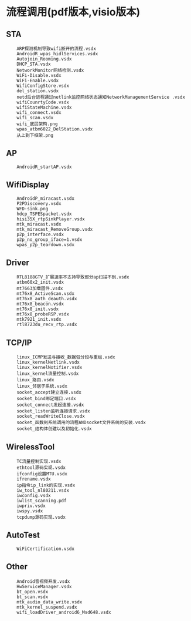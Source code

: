 # 流程调用(pdf版本,visio版本)  

## STA
		ARP探测机制导致wifi断开的流程.vsdx
		AndroidR_wpas_hidlServices.vsdx
		Autojoin_Rooming.vsdx
		DHCP_STA.vsdx
		NetworkMonitor网络检测.vsdx
		WiFi-Disable.vsdx
		WiFi-Enable.vsdx
		WifiConfigStore.vsdx
		del_station.vsdx
		netd后台进程通过netlink监控网络状态通知NetworkManagementService .vsdx
		wifiCounrtyCode.vsdx
		wifiStateMachine.vsdx
		wifi_connect.vsdx
		wifi_scan.vsdx
		wifi_底层架构.png
		wpas_atbm6022_DelStation.vsdx
		从上到下框架.png
		
## AP
		AndroidR_startAP.vsdx
		
## WifiDisplay
		AndroidP_miracast.vsdx
		P2PDiscovery.vsdx
		WFD-sink.png
		hdcp_TSPESpacket.vsdx
		hisi35X_rtpSinkPlayer.vsdx
		mtk_miracast.vsdx
		mtk_miracast_RemoveGroup.vsdx
		p2p_interface.vsdx
		p2p_no_group_iface=1.vsdx
		wpas_p2p_teardown.vsdx
		
## Driver	
		RTL8188GTV_扩展速率不支持导致部分ap扫描不到.vsdx
		atbm60x2_init.vsdx
		mt7663加载固件.vsdx
		mt76x8_ActiveScan.vsdx
		mt76x8_auth_deauth.vsdx
		mt76x8_beacon.vsdx
		mt76x8_init.vsdx
		mt76x8_probeRSP.vsdx
		mtk7921_init.vsdx
		rtl8723du_recv_rtp.vsdx
	
## TCP/IP
		linux_ICMP发送与接收_数据包分段与重组.vsdx
		linux_kernelNetlink.vsdx
		linux_kernelNotifier.vsdx
		linux_kernel流量控制.vsdx
		linux_路由.vsdx
		linux_邻居子系统.vsdx
		socket_accept建立连接.vsdx
		socket_bind绑定端口.vsdx
		socket_connect发起连接.vsdx
		socket_listen监听连接请求.vsdx
		socket_readWriteClose.vsdx
		socket_函数到系统调用的流程ANDsocket文件系统的安装.vsdx
		socket_结构体创建以及初始化.vsdx
	
## WirelessTool
		TC流量控制实现.vsdx
		ethtool源码实现.vsdx
		ifconfig设置MTU.vsdx
		ifrename.vsdx
		ip指令ip_link的实现.vsdx
		iw_tool_nl80211.vsdx
		iwconfig.vsdx
		iwlist_scanning.pdf
		iwpriv.vsdx
		iwspy.vsdx
		tcpdump源码实现.vsdx

## AutoTest
		WiFiCertification.vsdx

## Other
		Android音视频开发.vsdx
		HwServiceManager.vsdx
		bt_open.vsdx
		bt_scan.vsdx
		mtk_audio_data_write.vsdx
		mtk_kernel_suspend.vsdx
		wifi_loadDriver_android6_Msd648.vsdx
 


